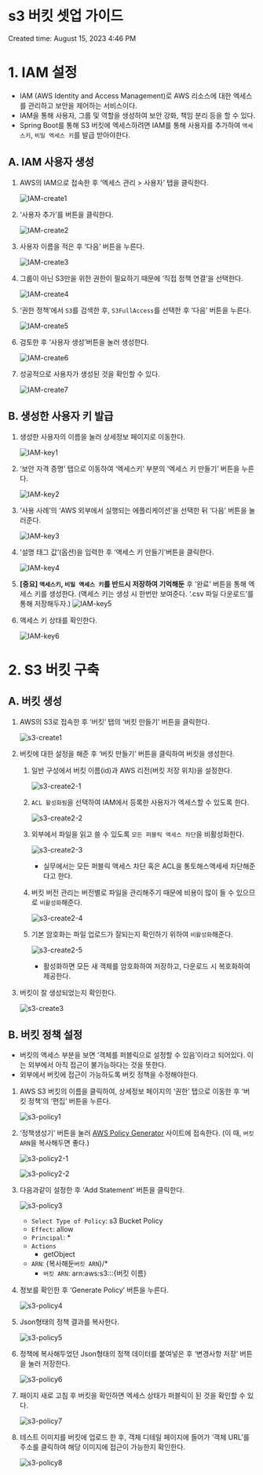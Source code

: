 # s3 버킷 셋업 가이드

Created time: August 15, 2023 4:46 PM

# 1. IAM 설정

- IAM (AWS Identity and Access Management)로 AWS 리소스에 대한 엑세스를 관리하고 보안을 제어하는 서비스이다.
- IAM을 통해 사용자, 그룹 및 역할을 생성하여 보안 강화, 책임 분리 등을 할 수 있다.
- Spring Boot를 통해 S3 버킷에 엑세스하려면 IAM를 통해 사용자를 추가하여 `액세스키`, `비밀 엑세스 키`를 발급 받아야한다.

## A. IAM 사용자 생성

1. AWS의 IAM으로 접속한 후 ‘엑세스 관리 > 사용자’ 탭을 클릭한다.

   ![IAM-create1](./image/IAM-create1.png)

2. ‘사용자 추가’를 버튼을 클릭한다.

   ![IAM-create2](./image/IAM-create2.png)

3. 사용자 이름을 적은 후 ‘다음’ 버튼을 누른다.

   ![IAM-create3](./image/IAM-create3.png)

4. 그룹이 아닌 S3만을 위한 권한이 필요하기 때문에 ‘직접 정책 연결’을 선택한다.

   ![IAM-create4](./image/IAM-create4.png)

5. ‘권한 정책’에서 `S3`를 검색한 후, `S3FullAccess`를 선택한 후 ‘다음’ 버튼을 누른다.

   ![IAM-create5](./image/IAM-create5.png)

6. 검토한 후 ‘사용자 생성’버튼을 눌러 생성한다.

   ![IAM-create6](./image/IAM-create6.png)

7. 성공적으로 사용자가 생성된 것을 확인할 수 있다.

   ![IAM-create7](./image/IAM-create7.png)

## B. 생성한 사용자 키 발급

1.  생성한 사용자의 이름을 눌러 상세정보 페이지로 이동한다.

    ![IAM-key1](./image/IAM-key1.png)

2.  ‘보안 자격 증명’ 탭으로 이동하여 ‘엑세스키’ 부분의 ‘엑세스 키 만들기’ 버튼을 누른다.

    ![IAM-key2](./image/IAM-key2.png)

3.  ‘사용 사례’의 ‘AWS 외부에서 실행되는 에플리케이션’을 선택한 뒤 ‘다음’ 버튼을 눌러준다.

    ![IAM-key3](./image/IAM-key3.png)

4.  ‘설명 태그 값’(옵션)을 입력한 후 ‘액세스 키 만들기’버튼을 클릭한다.

    ![IAM-key4](./image/IAM-key4.png)

5.  **[중요] `액세스키`, `비밀 액세스 키`를 반드시 저장하여 기억해둔** 후 ‘완료’ 버튼을 통해 엑세스 키를 생성한다.
    (액세스 키는 생성 시 한번만 보여준다. ‘.csv 파일 다운로드’를 통해 저장해두자.)
    ![IAM-key5](./image/IAM-key5.png)
6.  액세스 키 상태를 확인한다.

    ![IAM-key6](./image/IAM-key6.png)

# 2. S3 버킷 구축

## A. 버킷 생성

1. AWS의 S3로 접속한 후 ‘버킷’ 탭의 ‘버킷 만들기’ 버튼을 클릭한다.

   ![s3-create1](./image/s3-create1.png)

2. 버킷에 대한 설정을 해준 후 ‘버킷 만들기’ 버튼을 클릭하여 버킷을 생성한다.

   1. 일반 구성에서 버킷 이름(id)과 AWS 리전(버킷 저장 위치)을 설정한다.

      ![s3-create2-1](./image/s3-create2-1.png)

   2. `ACL 활성화됨`을 선택하여 IAM에서 등록한 사용자가 엑세스할 수 있도록 한다.

      ![s3-create2-2](./image/s3-create2-2.png)

   3. 외부에서 파일을 읽고 쓸 수 있도록 `모든 퍼블릭 액세스 차단`을 비활성화한다.

      ![s3-create2-3](./image/s3-create2-3.png)

      - 실무에서는 모든 퍼블릭 액세스 차단 혹은 ACL을 통토해스액세세 차단해준다고 한다.

   4. 버킷 버전 관리는 버전별로 파일을 관리해주기 때문에 비용이 많이 들 수 있으므로 `비활성화`해준다.

      ![s3-create2-4](./image/s3-create2-4.png)

   5. 기본 암호화는 파일 업로드가 잘되는지 확인하기 위하여 `비활성화`해준다.

      ![s3-create2-5](./image/s3-create2-5.png)

      - 활성화하면 모든 새 객체를 암호화하여 저장하고, 다운로드 시 복호화하여 제공한다.

3. 버킷이 잘 생성되었는지 확인한다.

   ![s3-create3](./image/s3-create3.png)

## B. 버킷 정책 설정

- 버킷의 액세스 부분을 보면 ‘객체를 퍼블릭으로 설정할 수 있음’이라고 되어있다. 이는 외부에서 아직 접근이 불가능하다는 것을 뜻한다.
- 외부에서 버킷에 접근이 가능하도록 버킷 정책을 수정해야한다.

1. AWS S3 버킷의 이름을 클릭하여, 상세정보 페이지의 ‘권한’ 탭으로 이동한 후 ‘버킷 정책’의 ‘편집’ 버튼을 누른다.

   ![s3-policy1](./image/s3-policy1.png)

2. ‘정책생성기’ 버튼을 눌러 [AWS Policy Generator](http://awspolicygen.s3.amazonaws.com/policygen.html) 사이트에 접속한다. (이 때, `버킷 ARN`을 복사해두면 좋다.)

   ![s3-policy2-1](./image/s3-policy2-1.png)

   ![s3-policy2-2](./image/s3-policy2-2.png)

3. 다음과같이 설정한 후 ‘Add Statement’ 버튼을 클릭한다.

   ![s3-policy3](./image/s3-policy3.png)

   - `Select Type of Policy`: s3 Bucket Policy
   - `Effect`: allow
   - `Principal`: \*
   - `Actions`
     - getObject
   - `ARN`: {복사해둔`버킷 ARN`}/\*
     - `버킷 ARN`: arn:aws:s3:::{버킷 이름}

4. 정보를 확인한 후 ‘Generate Policy’ 버튼을 누른다.

   ![s3-policy4](./image/s3-policy4.png)

5. Json형태의 정책 결과를 복사한다.

   ![s3-policy5](./image/s3-policy5.png)

6. 정책에 복사해두었던 Json형태의 정책 데이터를 붙여넣은 후 ‘변경사항 저장’ 버튼을 눌러 저장한다.

   ![s3-policy6](./image/s3-policy6.png)

7. 패이지 새로 고침 후 버킷을 확인하면 엑세스 상태가 퍼블릭이 된 것을 확인할 수 있다.

   ![s3-policy7](./image/s3-policy7.png)

8. 테스트 이미지를 버킷에 업로드 한 후, 객체 디테일 페이지에 들어가 ‘객체 URL’를 주소를 클릭하여 해당 이미지에 접근이 가능한지 확인한다.

   ![s3-policy8](./image/s3-policy8.png)

